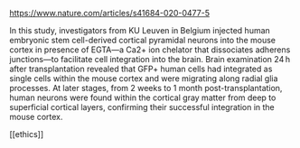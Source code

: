 https://www.nature.com/articles/s41684-020-0477-5

 In this study, investigators from KU Leuven in Belgium injected human embryonic stem cell-derived cortical pyramidal neurons into the mouse cortex in presence of EGTA—a Ca2+ ion chelator that dissociates adherens junctions—to facilitate cell integration into the brain. Brain examination 24 h after transplantation revealed that GFP+ human cells had integrated as single cells within the mouse cortex and were migrating along radial glia processes. At later stages, from 2 weeks to 1 month post-transplantation, human neurons were found within the cortical gray matter from deep to superficial cortical layers, confirming their successful integration in the mouse cortex.
 
 [[ethics]]